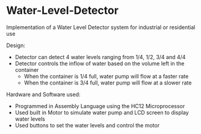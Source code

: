 # Water-Level-Detector
Implementation of a Water Level Detector system for industrial or residential use

Design:
- Detector can detect 4 water levels ranging from 1/4, 1/2, 3/4 and 4/4
- Detector controls the inflow of water based on the volume left in the container
    - When the container is 1/4 full, water pump will flow at a faster rate
    - When the container is 3/4 full, water pump will flow at a slower rate
    
Hardware and Software used:
- Programmed in Assembly Language using the HC12 Microprocessor
- Used built in Motor to simulate water pump and LCD screen to display water levels
- Used buttons to set the water levels and control the motor


